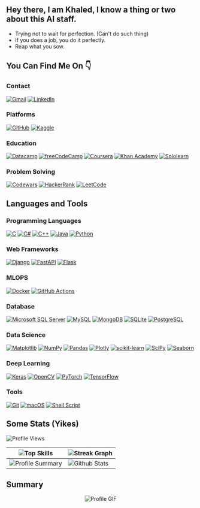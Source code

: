 


## Hey there, I am Khaled, I know a thing or two about this AI staff.

- Trying not to wait for perfection. (Can't do such thing)
- If you does a job, you do it perfectly.
- Reap what you sow.

## You Can Find Me On 👇

### Contact

[![Gmail](https://img.shields.io/badge/Gmail-D14836?style=for-the-badge&logo=gmail&logoColor=white)](mailto:khaledbebo10f@gmail.com)
[![LinkedIn](https://img.shields.io/badge/LinkedIn-0077B5?style=for-the-badge&logo=linkedin&logoColor=white)](https://linkedin.com/in/aleedo)


### Platforms

[![GitHub](https://img.shields.io/badge/GitHub-100000?style=for-the-badge&logo=github&logoColor=white)](https://github.com/Aleedo)
[![Kaggle](https://img.shields.io/badge/Kaggle-20BEFF?style=for-the-badge&logo=Kaggle&logoColor=white)](https://kaggle.com/aleedo)

### Education 

[![Datacamp](https://img.shields.io/badge/Datacamp-05192D?style=for-the-badge&logo=datacamp&logoColor=65FF8F)](https://www.datacamp.com/portfolio/aleedo)
[![freeCodeCamp](https://img.shields.io/badge/freeCodeCamp-27273D?style=for-the-badge&logo=freeCodeCamp&logoColor=white)](https://www.freecodecamp.org/aleedo)
[![Coursera](https://img.shields.io/badge/Coursera-0056D2?style=for-the-badge&logo=Coursera&logoColor=white)](https://www.coursera.org/user/c0efac74a694fa27fa092ab0944a3f8c)
[![Khan Academy](https://img.shields.io/badge/Khan%20Academy-14BF96?style=for-the-badge&logo=Khan%20Academy&logoColor=white)](https://www.khanacademy.org/profile/aleedo)
[![Sololearn](https://img.shields.io/badge/-Sololearn-3a464b?style=for-the-badge&logo=Sololearn&logoColor=white)](https://www.sololearn.com/profile/13751323)

### Problem Solving 

[![Codewars](https://img.shields.io/badge/Codewars-B1361E?style=for-the-badge&logo=Codewars&logoColor=white)](https://www.codewars.com/users/aleedo)
[![HackerRank](https://img.shields.io/badge/-Hackerrank-2EC866?style=for-the-badge&logo=HackerRank&logoColor=white)](https://www.hackerrank.com/aleedo)
[![LeetCode](https://img.shields.io/badge/-LeetCode-FFA116?style=for-the-badge&logo=LeetCode&logoColor=black)](https://leetcode.com/aleedo)

## Languages and Tools

### Programming Languages

[![C](https://img.shields.io/badge/C-00599C?style=for-the-badge&logo=c&logoColor=white)](https://www.cprogramming.com/)
[![C#](https://img.shields.io/badge/C%23-239120?style=for-the-badge&logo=c-sharp&logoColor=white)](https://www.w3schools.com/cs/index.php)
[![C++](https://img.shields.io/badge/C%2B%2B-00599C?style=for-the-badge&logo=c%2B%2B&logoColor=white)](https://www.w3schools.com/cpp/)
[![Java](https://img.shields.io/badge/Java-ED8B00?style=for-the-badge&logo=openjdk&logoColor=white)](https://www.java.com)
[![Python](https://img.shields.io/badge/Python-14354C?style=for-the-badge&logo=python&logoColor=white)](https://www.python.org)


### Web Frameworks

[![Django](https://img.shields.io/badge/Django-092E20?style=for-the-badge&logo=django&logoColor=white)](https://www.djangoproject.com/)
[![FastAPI](https://img.shields.io/badge/FastAPI-109989?style=for-the-badge&logo=FASTAPI&logoColor=white)](https://fastapi.tiangolo.com/)
[![Flask](https://img.shields.io/badge/Flask-000000?style=for-the-badge&logo=flask&logoColor=white)](https://flask.palletsprojects.com/)


### MLOPS

[![Docker](https://img.shields.io/badge/Docker-2CA5E0?style=for-the-badge&logo=docker&logoColor=white)](https://www.docker.com/)
[![GitHub Actions](https://img.shields.io/badge/Github%20Actions-282a2e?style=for-the-badge&logo=githubactions&logoColor=367cfe)](https://github.com/features/actions)

### Database

[![Microsoft SQL Server](https://img.shields.io/badge/Microsoft_SQL_Server-CC2927?style=for-the-badge&logo=microsoft-sql-server&logoColor=white)](https://www.microsoft.com/en-us/sql-server)
[![MySQL](https://img.shields.io/badge/MySQL-005C84?style=for-the-badge&logo=mysql&logoColor=white)](https://www.mysql.com/)
[![MongoDB](https://img.shields.io/badge/MongoDB-4EA94B?style=for-the-badge&logo=mongodb&logoColor=white)](https://www.mongodb.com/)
[![SQLite](https://img.shields.io/badge/SQLite-07405E?style=for-the-badge&logo=sqlite&logoColor=white)](https://www.sqlite.org/)
[![PostgreSQL](https://img.shields.io/badge/PostgreSQL-316192?style=for-the-badge&logo=postgresql&logoColor=white)](https://www.postgresql.org/)

### Data Science

[![Matplotlib](https://img.shields.io/badge/MATPLOTLIB-434323?style=for-the-badge&logo=matplotlib&logoColor=white)](https://matplotlib.org/)
[![NumPy](https://img.shields.io/badge/Numpy-777BB4?style=for-the-badge&logo=numpy&logoColor=white)](https://numpy.org/)
[![Pandas](https://img.shields.io/badge/Pandas-2C2D72?style=for-the-badge&logo=pandas&logoColor=white)](https://pandas.pydata.org/)
[![Plotly](https://img.shields.io/badge/Plotly-239120?style=for-the-badge&logo=plotly&logoColor=white)](https://plotly.com/)
[![scikit-learn](https://img.shields.io/badge/scikit_learn-F7931E?style=for-the-badge&logo=scikit-learn&logoColor=white)](https://scikit-learn.org/)
[![SciPy](https://img.shields.io/badge/SciPy-654FF0?style=for-the-badge&logo=SciPy&logoColor=white)](https://scipy.org/)
[![Seaborn](https://img.shields.io/badge/Seaborn-3776AB?style=for-the-badge&logo=seaborn&logoColor=white)](https://seaborn.pydata.org/)

### Deep Learning

[![Keras](https://img.shields.io/badge/Keras-FF0000?style=for-the-badge&logo=keras&logoColor=white)](https://keras.io/)
[![OpenCV](https://img.shields.io/badge/OpenCV-27338e?style=for-the-badge&logo=OpenCV&logoColor=white)](https://opencv.org/)
[![PyTorch](https://img.shields.io/badge/PyTorch-EE4C2C?style=for-the-badge&logo=pytorch&logoColor=white)](https://pytorch.org/)
[![TensorFlow](https://img.shields.io/badge/TensorFlow-FF6F00?style=for-the-badge&logo=TensorFlow&logoColor=white)](https://www.tensorflow.org/)


### Tools

[![Git](https://img.shields.io/badge/GIT-E44C30?style=for-the-badge&logo=git&logoColor=white)](https://git-scm.com/)
[![macOS](https://img.shields.io/badge/mac%20os-000000?style=for-the-badge&logo=apple&logoColor=white)](https://support.apple.com/macos)
[![Shell Script](https://img.shields.io/badge/Shell_Script-121011?style=for-the-badge&logo=gnu-bash&logoColor=white)](https://www.shellscript.sh/)


## Some Stats (Yikes)

![Profile Views](https://komarev.com/ghpvc/?username=aleedo&label=Profile%20Views&color=0e75b6&style=flat)

| ![Top Skills](https://github-readme-stats.vercel.app/api/top-langs?username=aleedo&show_icons=true&locale=en&layout=compact&theme=dark) | ![Streak Graph](https://streak-stats.demolab.com?user=aleedo&locale=en&mode=daily&theme=dark&hide_border=false&border_radius=5&order=3) |
| --------------------------------------------------------------------------------------------------------------------------------------- | --------------------------------------------------------------------------------------------------------------------------------------- |
| ![Profile Summary](https://github-profile-summary-cards.vercel.app/api/cards/profile-details?username=aleedo&theme=dark)                | ![Github Stats](https://github-readme-stats.vercel.app/api?username=aleedo&show_icons=true&locale=en&theme=dark)                        |


## Summary
<div align="center">
  <img src="https://i.kym-cdn.com/photos/images/newsfeed/000/760/314/ebc.gif" alt="Profile GIF">
</div>

